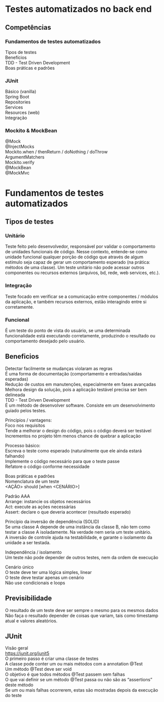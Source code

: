 # Testes automatizados no back end<br>

## Competências<br>
### Fundamentos de testes automatizados<br>
Tipos de testes<br>
Benefícios<br>
TDD - Test Driven Development<br>
Boas práticas e padrões<br>
### JUnit<br>
Básico (vanilla)<br>
Spring Boot<br>
Repositories<br>
Services<br>
Resources (web)<br>
Integração<br>

### Mockito & MockBean<br>
@Mock<br>
@InjectMocks<br>
Mockito.when / thenReturn / doNothing / doThrow<br>
ArgumentMatchers<br>
Mockito.verify<br>
@MockBean<br>
@MockMvc<br>

# Fundamentos de testes automatizados<br>
## Tipos de testes<br>
### Unitário<br>
Teste feito pelo desenvolvedor, responsável por validar o comportamento de unidades funcionais de código. Nesse contexto, entende-se como unidade funcional qualquer porção de código que através de algum estímulo seja capaz de gerar um comportamento esperado (na prática: métodos de uma classe). Um teste unitário não pode acessar outros componentes ou recursos externos (arquivos, bd, rede, web services, etc.).<br>
### Integração<br>
Teste focado em verificar se a comunicação entre componentes / módulos da aplicação, e também recursos externos, estão interagindo entre si corretamente.<br>
### Funcional<br>
É um teste do ponto de vista do usuário, se uma determinada funcionalidade está executando corretamente, produzindo o resultado ou comportamento desejado pelo usuário.<br>

## Beneficios<br>
Detectar facilmente se mudanças violaram as regras<br>
É uma forma de documentação (comportamento e entradas/saídas esperadas)<br>
Redução de custos em manutenções, especialmente em fases avançadas<br>
Melhora design da solução, pois a aplicação testável precisa ser bem delineada<br>
TDD - Test Driven Development<br>
É um método de desenvolver software. Consiste em um desenvolvimento guiado pelos testes.<br>

Princípios / vantagens:<br>
Foco nos requisitos<br>
Tende a melhorar o design do código, pois o código deverá ser testável<br>
Incrementos no projeto têm menos chance de quebrar a aplicação<br>

Processo básico:<br>
Escreva o teste como esperado (naturalmente que ele ainda estará falhando)<br>
Implemente o código necessário para que o teste passe<br>
Refatore o código conforme necessidade<br>

Boas práticas e padrões<br>
Nomenclatura de um teste<br>
<AÇÃO> should <EFEITO> [when <CENÁRIO>]<br>

Padrão AAA<br>
Arrange: instancie os objetos necessários<br>
Act: execute as ações necessárias<br>
Assert: declare o que deveria acontecer (resultado esperado)<br>

Princípio da inversão de dependência (SOLID)<br>
Se uma classe A depende de uma instância da classe B, não tem como testar a classe A isoladamente. Na verdade nem seria um teste unitário.<br>
A inversão de controle ajuda na testabilidade, e garante o isolamento da unidade a ser testada.<br>

Independência / isolamento<br>
Um teste não pode depender de outros testes, nem da ordem de execução<br>

Cenário único<br>
O teste deve ter uma lógica simples, linear<br>
O teste deve testar apenas um cenário<br>
Não use condicionais e loops<br>

## Previsibilidade<br>
O resultado de um teste deve ser sempre o mesmo para os mesmos dados<br>
Não faça o resultado depender de coisas que variam, tais como timestamp atual e valores aleatórios.<br>


## JUnit <br>
Visão geral<br>
https://junit.org/junit5<br>
O primeiro passo é criar uma classe de testes<br>
A classe pode conter um ou mais métodos com a annotation @Test<br>
Um método @Test deve ser void<br>
O objetivo é que todos métodos @Test passem sem falhas<br>
O que vai definir se um método @Test passa ou não são as “assertions” deste método<br>
Se um ou mais falhas ocorrerem, estas são mostradas depois da execução do teste<br>
